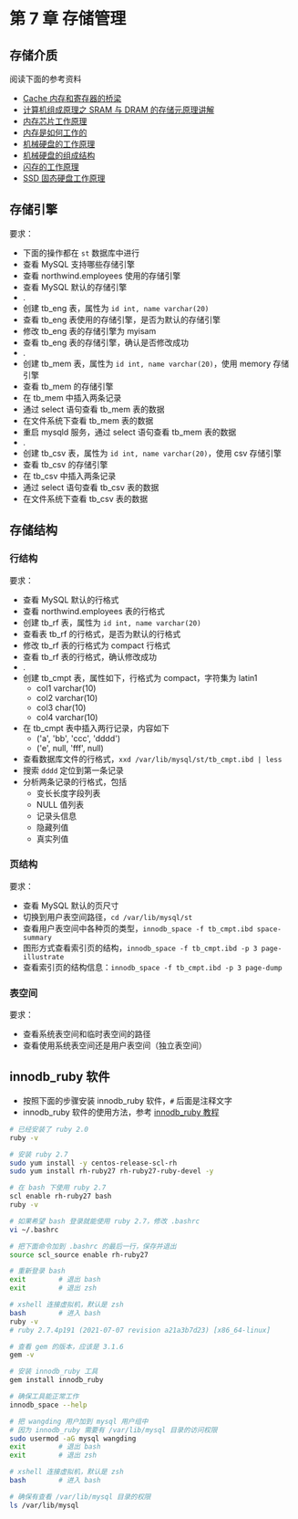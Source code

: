 # 第 7 章 存储管理

## 存储介质

阅读下面的参考资料

- [Cache 内存和寄存器的桥梁](https://www.bilibili.com/video/BV1Fd4y1u7LZ)
- [计算机组成原理之 SRAM 与 DRAM 的存储元原理讲解](https://www.bilibili.com/video/BV1Qq4y137pq)
- [内存芯片工作原理](https://www.bilibili.com/video/BV1Ce4y1W71k)
- [内存是如何工作的](https://www.bilibili.com/video/BV1vP411c7pt)
- [机械硬盘的工作原理](https://www.bilibili.com/video/BV1ug411b7Wo)
- [机械硬盘的组成结构](https://www.bilibili.com/video/BV1H24y1S7bJ)
- [闪存的工作原理](https://www.bilibili.com/video/BV1nV411b7fw)
- [SSD 固态硬盘工作原理](https://www.bilibili.com/video/BV1eL4y1G7c1)

## 存储引擎

要求：

- 下面的操作都在 `st` 数据库中进行
- 查看 MySQL 支持哪些存储引擎
- 查看 northwind.employees 使用的存储引擎
- 查看 MySQL 默认的存储引擎
- .
- 创建 tb_eng 表，属性为 `id int, name varchar(20)`
- 查看 tb_eng 表使用的存储引擎，是否为默认的存储引擎
- 修改 tb_eng 表的存储引擎为 myisam
- 查看 tb_eng 表的存储引擎，确认是否修改成功
- .
- 创建 tb_mem 表，属性为 `id int, name varchar(20)`，使用 memory 存储引擎
- 查看 tb_mem 的存储引擎
- 在 tb_mem 中插入两条记录
- 通过 select 语句查看 tb_mem 表的数据
- 在文件系统下查看 tb_mem 表的数据
- 重启 mysqld 服务，通过 select 语句查看 tb_mem 表的数据
- .
- 创建 tb_csv 表，属性为 `id int, name varchar(20)`，使用 csv 存储引擎
- 查看 tb_csv 的存储引擎
- 在 tb_csv 中插入两条记录
- 通过 select 语句查看 tb_csv 表的数据
- 在文件系统下查看 tb_csv 表的数据

## 存储结构

### 行结构

要求：

- 查看 MySQL 默认的行格式
- 查看 northwind.employees 表的行格式
- 创建 tb_rf 表，属性为 `id int, name varchar(20)`
- 查看表 tb_rf 的行格式，是否为默认的行格式
- 修改 tb_rf 表的行格式为 compact 行格式
- 查看 tb_rf 表的行格式，确认修改成功
- .
- 创建 tb_cmpt 表，属性如下，行格式为 compact，字符集为 latin1
  - col1 varchar(10)
  - col2 varchar(10)
  - col3 char(10)
  - col4 varchar(10)
- 在 tb_cmpt 表中插入两行记录，内容如下
  - ('a', 'bb', 'ccc', 'dddd')
  - ('e', null, 'fff', null)
- 查看数据库文件的行格式，`xxd /var/lib/mysql/st/tb_cmpt.ibd | less`
- 搜索 `dddd` 定位到第一条记录
- 分析两条记录的行格式，包括
  - 变长长度字段列表
  - NULL 值列表
  - 记录头信息
  - 隐藏列值
  - 真实列值

### 页结构

要求：

- 查看 MySQL 默认的页尺寸
- 切换到用户表空间路径，`cd /var/lib/mysql/st`
- 查看用户表空间中各种页的类型，`innodb_space -f tb_cmpt.ibd space-summary`
- 图形方式查看索引页的结构，`innodb_space -f tb_cmpt.ibd -p 3 page-illustrate`
- 查看索引页的结构信息：`innodb_space -f tb_cmpt.ibd -p 3 page-dump`

### 表空间

要求：

- 查看系统表空间和临时表空间的路径
- 查看使用系统表空间还是用户表空间（独立表空间）

## innodb_ruby 软件

- 按照下面的步骤安装 innodb_ruby 软件，`#` 后面是注释文字
- innodb_ruby 软件的使用方法，参考 [innodb_ruby 教程](https://juejin.cn/post/6844903844107780103)

```bash
# 已经安装了 ruby 2.0
ruby -v

# 安装 ruby 2.7
sudo yum install -y centos-release-scl-rh
sudo yum install rh-ruby27 rh-ruby27-ruby-devel -y

# 在 bash 下使用 ruby 2.7
scl enable rh-ruby27 bash
ruby -v

# 如果希望 bash 登录就能使用 ruby 2.7，修改 .bashrc
vi ~/.bashrc

# 把下面命令加到 .bashrc 的最后一行，保存并退出
source scl_source enable rh-ruby27

# 重新登录 bash
exit        # 退出 bash
exit        # 退出 zsh

# xshell 连接虚拟机，默认是 zsh
bash        # 进入 bash
ruby -v
# ruby 2.7.4p191 (2021-07-07 revision a21a3b7d23) [x86_64-linux]

# 查看 gem 的版本，应该是 3.1.6
gem -v

# 安装 innodb_ruby 工具
gem install innodb_ruby

# 确保工具能正常工作
innodb_space --help

# 把 wangding 用户加到 mysql 用户组中
# 因为 innodb_ruby 需要有 /var/lib/mysql 目录的访问权限
sudo usermod -aG mysql wangding
exit        # 退出 bash
exit        # 退出 zsh

# xshell 连接虚拟机，默认是 zsh
bash        # 进入 bash

# 确保有查看 /var/lib/mysql 目录的权限
ls /var/lib/mysql
```
